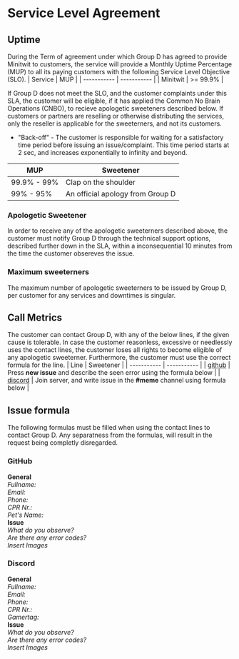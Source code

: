 # Service Level Agreement
## Uptime
During the Term of agreement under which Group D has agreed to provide Minitwit to customers, the service will provide a Monthly Uptime Percentage (MUP) to all its paying customers with the following Service Level Objective (SLO).
| Service     | MUP         |
| ----------- | ----------- |
| Minitwit    | >= 99.9%    |

If Group D does not meet the SLO, and the customer complaints under this SLA, the customer will be eligible, if it has applied the Common No Brain Operations (CNBO), to recieve apologetic sweeteners described below. If customers or partners are reselling or otherwise distributing the services, only the reseller is applicable for the sweeterners, and not its customers.

* "Back-off" - The customer is responsible for waiting for a satisfactory time period before issuing an issue/complaint. This time period starts at 2 sec, and increases exponentially to infinity and beyond.

| MUP         | Sweetener   |
| ----------- | ----------- |
| 99.9% - 99% | Clap on the shoulder  |
| 99% - 95% | An official apology from Group D  |

### Apologetic Sweetener
In order to receive any of the apologetic sweeterners described above, the customer must notify Group D through the technical support options, described further down in the SLA, within a inconsequential 10 minutes from the time the customer obsereves the issue.

### Maximum sweeterners
The maximum number of apologetic sweeterners to be issued by Group D, per customer for any services and downtimes is singular.

## Call Metrics
The customer can contact Group D, with any of the below lines, if the given cause is tolerable. In case the customer reasonless, excessive or needlessly uses the contact lines, the customer loses all rights to become eligible of any apologetic sweeterner. Furthermore, the customer must use the correct formula for the line.
| Line         | Sweetener   |
| ----------- | ----------- |
| [github](https://github.com/DevelOpsITU/MiniTwit/issues) | Press <b>new issue</b> and describe the seen error using the formula below |
| [discord]() | Join server, and write issue in the <b>#meme</b> channel using formula below  |

## Issue formula
The following formulas must be filled when using the contact lines to contact Group D. Any separatness from the formulas, will result in the request being completly disregarded.
### GitHub
<b>General</b> <br>
<i>Fullname: </i> <br>
<i>Email: </i> <br>
<i>Phone: </i> <br>
<i>CPR Nr.: </i> <br>
<i>Pet's Name: </i> <br>
<b>Issue</b> <br>
<i>What do you observe?</i> <br>
<i>Are there any error codes?</i> <br>
<i>Insert Images</i> <br>

### Discord
<b>General</b> <br>
<i>Fullname: </i> <br>
<i>Email: </i> <br>
<i>Phone: </i> <br>
<i>CPR Nr.: </i> <br>
<i>Gamertag: </i> <br>
<b>Issue</b> <br>
<i>What do you observe?</i> <br>
<i>Are there any error codes?</i> <br>
<i>Insert Images</i> <br>




